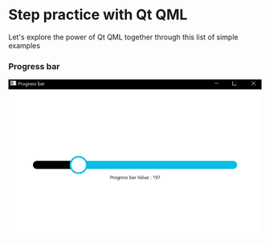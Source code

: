 # Step practice with Qt QML
Let's explore the power of Qt QML together through this list of simple examples

### Progress bar
<img src="https://github.com/tienphuckx/Qt-QML-Solutions/blob/master/ProgressBar/progress_bar.png" />
